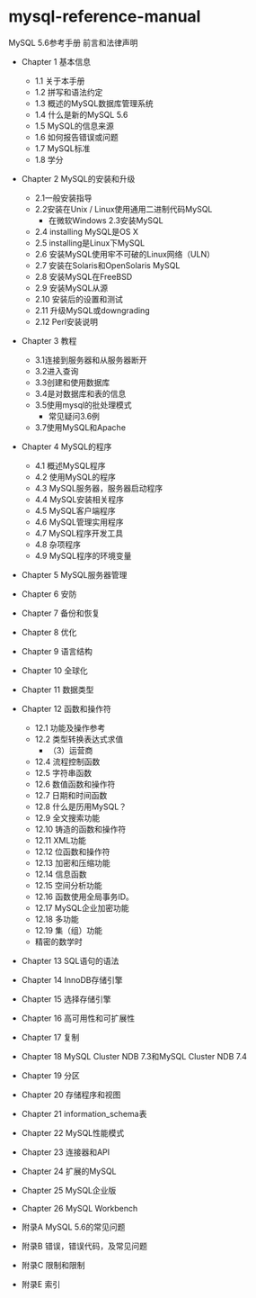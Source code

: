 # mysql-reference-manual
MySQL 5.6参考手册
前言和法律声明
* Chapter 1 基本信息
     
   * 1.1 关于本手册
   * 1.2 拼写和语法约定
   * 1.3 概述的MySQL数据库管理系统     
   * 1.4 什么是新的MySQL 5.6
   * 1.5 MySQL的信息来源     
   * 1.6 如何报告错误或问题
   * 1.7 MySQL标准     
   * 1.8 学分     

* Chapter 2 MySQL的安装和升级

   * 2.1一般安装指导     
   * 2.2安装在Unix / Linux使用通用二进制代码MySQL
        * 在微软Windows 2.3安装MySQL     
   * 2.4  installing MySQL是OS X     
   * 2.5  installing是Linux下MySQL     
   * 2.6 安装MySQL使用牢不可破的Linux网络（ULN）
   * 2.7 安装在Solaris和OpenSolaris MySQL     
   * 2.8 安装MySQL在FreeBSD
   * 2.9 安装MySQL从源     
   * 2.10 安装后的设置和测试     
   * 2.11 升级MySQL或downgrading     
   * 2.12  Perl安装说明     

* Chapter 3 教程

   * 3.1连接到服务器和从服务器断开
   * 3.2进入查询
   * 3.3创建和使用数据库     
   * 3.4是对数据库和表的信息
   * 3.5使用mysql的批处理模式
       * 常见疑问3.6例     
   * 3.7使用MySQL和Apache

* Chapter 4 MySQL的程序

   * 4.1 概述MySQL程序
   * 4.2 使用MySQL的程序     
   * 4.3 MySQL服务器，服务器启动程序     
   * 4.4 MySQL安装相关程序     
   * 4.5 MySQL客户端程序     
   * 4.6 MySQL管理实用程序     
   * 4.7 MySQL程序开发工具     
   * 4.8 杂项程序     
   * 4.9 MySQL程序的环境变量

* Chapter 5 MySQL服务器管理


* Chapter 6 安防
* Chapter 7 备份和恢复
* Chapter 8 优化
* Chapter 9 语言结构
* Chapter 10 全球化
* Chapter 11 数据类型
* Chapter 12 函数和操作符

   * 12.1 功能及操作参考
   * 12.2 类型转换表达式求值
     * （3）运营商     
   * 12.4 流程控制函数
   * 12.5 字符串函数     
   * 12.6 数值函数和操作符     
   * 12.7 日期和时间函数
   * 12.8 什么是历用MySQL？
   * 12.9 全文搜索功能     
   * 12.10 铸造的函数和操作符
   * 12.11 XML功能
   * 12.12 位函数和操作符
   * 12.13 加密和压缩功能
   * 12.14 信息函数
   * 12.15 空间分析功能     
   * 12.16 函数使用全局事务ID。
   * 12.17 MySQL企业加密功能     
   * 12.18 多功能
   * 12.19 集（组）功能     
   * 精密的数学时     


* Chapter 13 SQL语句的语法
* Chapter 14 InnoDB存储引擎
* Chapter 15 选择存储引擎
* Chapter 16 高可用性和可扩展性
* Chapter 17 复制
* Chapter 18 MySQL Cluster NDB 7.3和MySQL Cluster NDB 7.4
* Chapter 19 分区
* Chapter 20 存储程序和视图
* Chapter 21 information_schema表
* Chapter 22 MySQL性能模式
* Chapter 23  连接器和API
* Chapter 24 扩展的MySQL
* Chapter 25 MySQL企业版
* Chapter 26 MySQL Workbench
* 附录A MySQL 5.6的常见问题
* 附录B 错误，错误代码，及常见问题
* 附录C 限制和限制
* 附录E 索引
